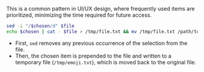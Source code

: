 This is a common pattern in UI/UX design, where frequently used items are prioritized, minimizing the time required for future access.

```sh
sed -i "/$chosen/d" $file
echo $chosen | cat - $file > /tmp/file.txt && mv /tmp/file.txt /path/to/file.txt
```

- First, `sed` removes any previous occurrence of the selection from the file.
- Then, the chosen item is prepended to the file and written to a temporary file (`/tmp/emoji.txt`), which is moved back to the original file.